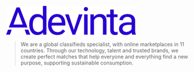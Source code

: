 <a href="https://www.adevinta.com/">
    <img target="_blank" src="assets/adevinta-blue.png" height="80px"/>
</a>

> We are a global classifieds specialist, with online marketplaces in 11 countries. Through our technology, talent and trusted brands, we create perfect matches that help everyone and everything find a new purpose, supporting sustainable consumption.

